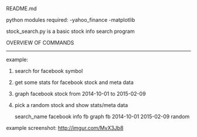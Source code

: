 README.md

python modules required: 
		-yahoo_finance
		-matplotlib

stock_search.py is a basic stock info search program


OVERVIEW OF COMMANDS
___________
example: 
1. search for facebook symbol
2. get some stats for facebook stock and meta data
3. graph facebook stock from 2014-10-01 to 2015-02-09
4. pick a random stock and show stats/meta data

    
    search_name facebook
    info fb
    graph fb 2014-10-01 2015-02-09
    random

example screenshot: http://imgur.com/MvX3Jb8